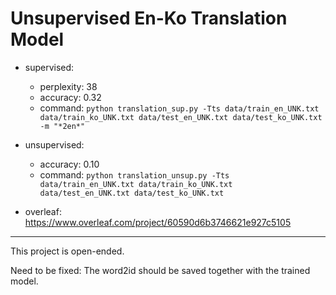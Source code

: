 # Unsupervised En-Ko Translation Model

* supervised:
  * perplexity: 38
  * accuracy: 0.32
  * command:
  `python translation_sup.py -Tts data/train_en_UNK.txt data/train_ko_UNK.txt data/test_en_UNK.txt data/test_ko_UNK.txt -m "*2en*"`

* unsupervised:
  * accuracy: 0.10
  * command:
  `python translation_unsup.py -Tts data/train_en_UNK.txt data/train_ko_UNK.txt data/test_en_UNK.txt data/test_ko_UNK.txt`

* overleaf: https://www.overleaf.com/project/60590d6b3746621e927c5105

-----
This project is open-ended.

Need to be fixed: The word2id should be saved together with the trained model.
